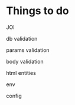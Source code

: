 # Things to do

JOI

db validation

params validation

body validation

html entities

env 

config
